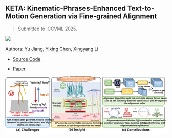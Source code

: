 ## KETA: Kinematic-Phrases-Enhanced Text-to-Motion Generation via Fine-grained Alignment

> Submitted to ICCVML 2025.

![](results.svg)

Authors: [Yu Jiang](https://github.com/jpppppppppppppppppppppppp), [Yixing Chen](https://github.com/PolarisDane), [Xingyang Li](https://github.com/Radioheading)

- [Source Code](https://github.com/PolarisDane/KETA)

- [Paper](CV_assignment.pdf)

![](overview.svg)
